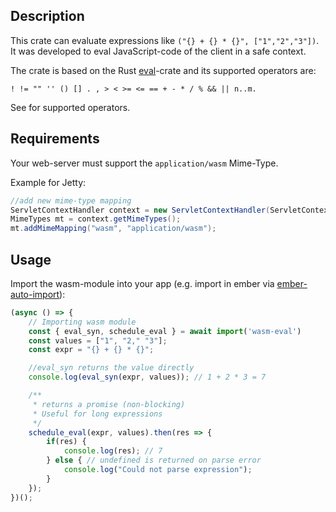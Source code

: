 ## Description
This crate can evaluate expressions like `("{} + {} * {}", ["1","2","3"])`. It was developed to eval JavaScript-code of the client in a safe context.

The crate is based on the Rust [eval](https://docs.rs/eval)-crate and its supported 
operators are:

 `! != "" '' () [] . , > < >= <= == + - * / % && || n..m.`

 See for supported operators.
## Requirements
Your web-server must support the `application/wasm` Mime-Type.

Example for Jetty:
```java
//add new mime-type mapping
ServletContextHandler context = new ServletContextHandler(ServletContextHandler.SESSIONS);
MimeTypes mt = context.getMimeTypes();
mt.addMimeMapping("wasm", "application/wasm");
```

## Usage
Import the wasm-module into your app (e.g. import in ember via [ember-auto-import](https://github.com/ef4/ember-auto-import)):
```javascript
(async () => {
    // Importing wasm module
    const { eval_syn, schedule_eval } = await import('wasm-eval')
    const values = ["1", "2," "3"];
    const expr = "{} + {} * {}";

    //eval_syn returns the value directly
    console.log(eval_syn(expr, values)); // 1 + 2 * 3 = 7

    /**
     * returns a promise (non-blocking) 
     * Useful for long expressions
     */
    schedule_eval(expr, values).then(res => {
        if(res) {
            console.log(res); // 7
        } else { // undefined is returned on parse error
            console.log("Could not parse expression");
        }
    });
})();
```
